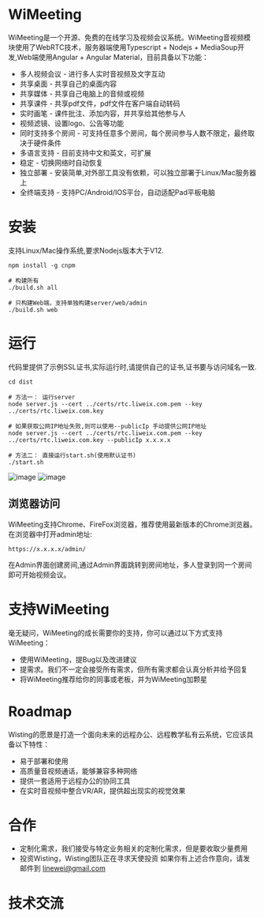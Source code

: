 # WiMeeting
WiMeeting是一个开源、免费的在线学习及视频会议系统。WiMeeting音视频模块使用了WebRTC技术，服务器端使用Typescript + Nodejs + MediaSoup开发,Web端使用Angular + Angular Material，目前具备以下功能：
* 多人视频会议 - 进行多人实时音视频及文字互动
* 共享桌面 - 共享自己的桌面内容
* 共享媒体 - 共享自己电脑上的音频或视频
* 共享课件 - 共享pdf文件，pdf文件在客户端自动转码
* 实时画笔 - 课件批注、添加内容，并共享给其他参与人
* 视频滤镜、设置logo、公告等功能
* 同时支持多个房间 - 可支持任意多个房间，每个房间参与人数不限定，最终取决于硬件条件
* 多语言支持 - 目前支持中文和英文，可扩展
* 稳定 - 切换网络时自动恢复
* 独立部署 - 安装简单,对外部工具没有依赖，可以独立部署于Linux/Mac服务器上
* 全终端支持 - 支持PC/Android/IOS平台，自动适配Pad平板电脑

# 安装
支持Linux/Mac操作系统,要求Nodejs版本大于V12.
```
npm install -g cnpm

# 构建所有
./build.sh all

# 只构建Web端，支持单独构建server/web/admin
./build.sh web
```

# 运行
代码里提供了示例SSL证书,实际运行时,请提供自己的证书,证书要与访问域名一致.
```
cd dist

# 方法一： 运行server
node server.js --cert ../certs/rtc.liweix.com.pem --key ../certs/rtc.liweix.com.key

# 如果获取公网IP地址失败,则可以使用--publicIp 手动提供公网IP地址
node server.js --cert ../certs/rtc.liweix.com.pem --key ../certs/rtc.liweix.com.key --publicIp x.x.x.x

# 方法二： 直接运行start.sh(使用默认证书)
./start.sh
```
![image](https://github.com/wistingcn/WiMeeting/blob/master/res/admin.png)
![image](https://github.com/wistingcn/WiMeeting/blob/master/res/web.png)

## 浏览器访问
WiMeeting支持Chrome、FireFox浏览器，推荐使用最新版本的Chrome浏览器。
在浏览器中打开admin地址:
```
https://x.x.x.x/admin/
```

在Admin界面创建房间,通过Admin界面跳转到房间地址，多人登录到同一个房间即可开始视频会议。

# 支持WiMeeting
毫无疑问，WiMeeting的成长需要你的支持，你可以通过以下方式支持WiMeeting：
* 使用WiMeeting，提Bug以及改进建议
* 提需求。我们不一定会接受所有需求，但所有需求都会认真分析并给予回复
* 将WiMeeting推荐给你的同事或老板，并为WiMeeting加颗星

# Roadmap
Wisting的愿景是打造一个面向未来的远程办公、远程教学私有云系统，它应该具备以下特性：
* 易于部署和使用
* 高质量音视频通话，能够兼容多种网络
* 提供一套适用于远程办公的协同工具
* 在实时音视频中整合VR/AR，提供超出现实的视觉效果

# 合作
* 定制化需求，我们接受与特定业务相关的定制化需求，但是要收取少量费用
* 投资Wisting，Wisting团队正在寻求天使投资
如果你有上述合作意向，请发邮件到 linewei@gmail.com

# 技术交流